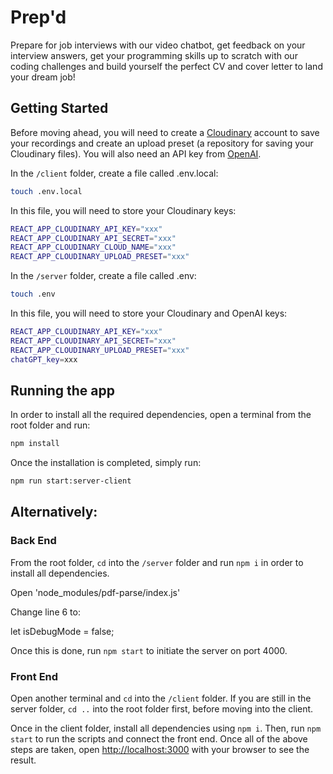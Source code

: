 
# Prep'd

Prepare for job interviews with our video chatbot, get feedback on your interview answers, get your programming skills up to scratch with our coding challenges and build yourself the perfect CV and cover letter to land your dream job!

## Getting Started

Before moving ahead, you will need to create a [Cloudinary](https://cloudinary.com) account to save your recordings and create an upload preset (a repository for saving your Cloudinary files). You will also need an API key from [OpenAI](https://platform.openai.com/account/api-keys).

In the `/client` folder, create a file called .env.local:

```bash
touch .env.local
```

In this file, you will need to store your Cloudinary keys:

```bash
REACT_APP_CLOUDINARY_API_KEY="xxx"
REACT_APP_CLOUDINARY_API_SECRET="xxx"
REACT_APP_CLOUDINARY_CLOUD_NAME="xxx"
REACT_APP_CLOUDINARY_UPLOAD_PRESET="xxx"
```

In the `/server` folder, create a file called .env:

```bash
touch .env
```

In this file, you will need to store your Cloudinary and OpenAI keys:

```bash
REACT_APP_CLOUDINARY_API_KEY="xxx"
REACT_APP_CLOUDINARY_API_SECRET="xxx"
REACT_APP_CLOUDINARY_UPLOAD_PRESET="xxx"
chatGPT_key=xxx
```

## Running the app
In order to install all the required dependencies, open a terminal from the root folder and run:
```bash
npm install
```
Once the installation is completed, simply run:

```bash
npm run start:server-client
```

## Alternatively:

### Back End

From the root folder, `cd` into the `/server` folder and run `npm i` in order to install all dependencies.


Open 'node_modules/pdf-parse/index.js'

Change line 6 to:

let isDebugMode = false;

Once this is done, run `npm start` to initiate the server on port 4000.

### Front End

Open another terminal and `cd` into the `/client` folder. If you are still in the server folder, `cd ..` into the root folder first, before moving into the client.

Once in the client folder, install all dependencies using `npm i`. Then, run `npm start` to run the scripts and connect the front end. Once all of the above steps are taken, open [http://localhost:3000](http://localhost:3000) with your browser to see the result.